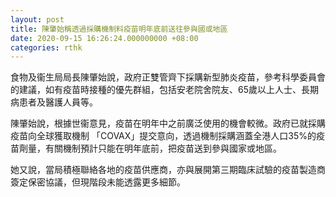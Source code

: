 ```yaml
---
layout: post
title: 陳肇始稱透過採購機制料疫苗明年底前送往參與國或地區
date: 2020-09-15 16:26:24.000000000 +08:00
categories: rthk
---
```


食物及衞生局局長陳肇始說，政府正雙管齊下採購新型肺炎疫苗，參考科學委員會的建議，如有疫苗時接種的優先群組，包括安老院舍院友、65歲以上人士、長期病患者及醫護人員等。

陳肇始說，根據世衞意見，疫苗在明年中之前廣泛使用的機會較微。政府已就採購疫苗向全球獲取機制 「COVAX」提交意向，透過機制採購涵蓋全港人口35%的疫苗劑量，有關機制預計只能在明年底前，把疫苗送到參與國家或地區。

她又說，當局積極聯絡各地的疫苗供應商，亦與展開第三期臨床試驗的疫苗製造商簽定保密協議，但現階段未能透露更多細節。

